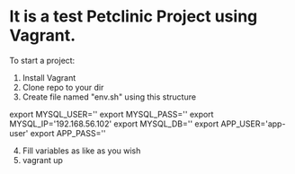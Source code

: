 # It is a test Petclinic Project using Vagrant.

To start a project:

1) Install Vagrant
2) Clone repo to your dir
3) Create file named "env.sh" using this structure

export MYSQL_USER=''
export MYSQL_PASS=''
export MYSQL_IP='192.168.56.102'
export MYSQL_DB=''
export APP_USER='app-user'
export APP_PASS=''

4) Fill variables as like as you wish
5) vagrant up
